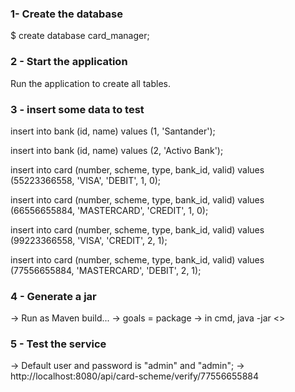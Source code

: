### 1- Create the database
$ create database card_manager;

### 2 - Start the application
Run the application to create all tables.

### 3 - insert some data to test
insert into bank (id, name) values (1, 'Santander');

insert into bank (id, name) values (2, 'Activo Bank');

insert into card (number, scheme, type, bank_id, valid) values (55223366558, 'VISA', 'DEBIT', 1, 0);

insert into card (number, scheme, type, bank_id, valid) values (66556655884, 'MASTERCARD', 'CREDIT', 1, 0);

insert into card (number, scheme, type, bank_id, valid) values (99223366558, 'VISA', 'CREDIT', 2, 1);

insert into card (number, scheme, type, bank_id, valid) values (77556655884, 'MASTERCARD', 'DEBIT', 2, 1);

### 4 - Generate a jar
-> Run as Maven build...
-> goals = package
-> in cmd, java -jar <<name of project>>

### 5 - Test the service
-> Default user and password is "admin" and "admin";
-> http://localhost:8080/api/card-scheme/verify/77556655884